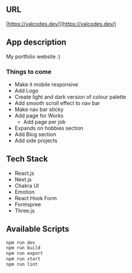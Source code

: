 ## URL

[https://valcodes.dev/](https://valcodes.dev/)

## App description

My portfolio website :)

### Things to come

- Make it mobile responsive
- Add Logo
- Create light and dark version of colour palette
- Add smooth scroll effect to nav bar
- Make nav bar sticky
- Add page for Works
  - Add page per job
- Expands on hobbies section
- Add Blog section
- Add side projects

## Tech Stack

- React.js
- Next.js
- Chakra UI
- Emotion
- React Hook Form
- Formspree
- Three.js

## Available Scripts

```bash
npm run dev
npm run build
npm run export
npm run start
npm run lint
```
